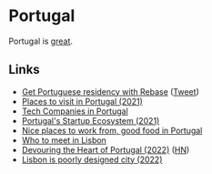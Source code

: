 # Portugal

Portugal is [great](https://twitter.com/tomazstolfa/status/1454441367359430663).

## Links

- [Get Portuguese residency with Rebase](https://rebase.co/portugal) ([Tweet](https://twitter.com/devonzuegel/status/1454508407319371780))
- [Places to visit in Portugal (2021)](https://twitter.com/andreasklinger/status/1458125885249294339)
- [Tech Companies in Portugal](https://github.com/marmelo/tech-companies-in-portugal)
- [Portugal's Startup Ecosystem (2021)](https://idcportugal.com/wp-content/uploads/2021/Startup_Final.pdf)
- [Nice places to work from, good food in Portugal](https://twitter.com/monicalent/status/1513236925234225153)
- [Who to meet in Lisbon](https://twitter.com/frankdilo/status/1521417284090314753)
- [Devouring the Heart of Portugal (2022)](https://www.damninteresting.com/devouring-the-heart-of-portugal/) ([HN](https://news.ycombinator.com/item?id=31277743))
- [Lisbon is poorly designed city (2022)](https://twitter.com/MaxRovensky/status/1530481185285095429)
